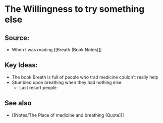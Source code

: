 # The Willingness to try something else

## Source:
- When I was reading [[Breath (Book Notes)]]

## Key Ideas:
- The book Breath Is full of people who trad medicine couldn't really help
- Stumbled upon breathing when they had nothing else 
	- Last resort people

## See also
- [[Notes/The Place of medicine and breathing (Quote)]]